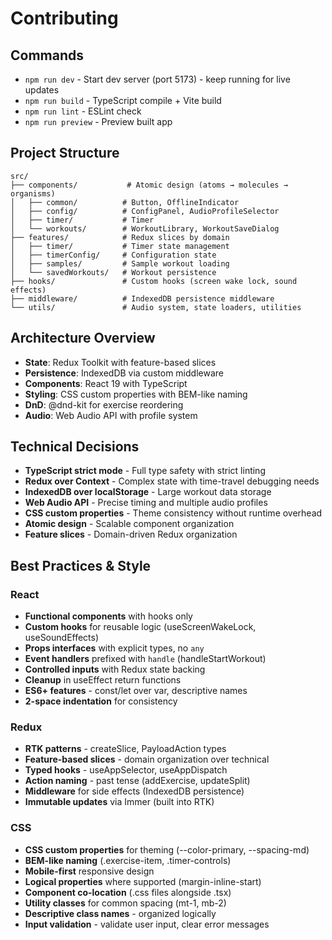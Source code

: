 # Contributing

## Commands

- `npm run dev` - Start dev server (port 5173) - keep running for live updates
- `npm run build` - TypeScript compile + Vite build
- `npm run lint` - ESLint check
- `npm run preview` - Preview built app

## Project Structure

```
src/
├── components/           # Atomic design (atoms → molecules → organisms)
│   ├── common/          # Button, OfflineIndicator
│   ├── config/          # ConfigPanel, AudioProfileSelector  
│   ├── timer/           # Timer
│   └── workouts/        # WorkoutLibrary, WorkoutSaveDialog
├── features/            # Redux slices by domain
│   ├── timer/           # Timer state management
│   ├── timerConfig/     # Configuration state
│   ├── samples/         # Sample workout loading
│   └── savedWorkouts/   # Workout persistence
├── hooks/               # Custom hooks (screen wake lock, sound effects)
├── middleware/          # IndexedDB persistence middleware
└── utils/               # Audio system, state loaders, utilities
```

## Architecture Overview

- **State**: Redux Toolkit with feature-based slices
- **Persistence**: IndexedDB via custom middleware
- **Components**: React 19 with TypeScript
- **Styling**: CSS custom properties with BEM-like naming
- **DnD**: @dnd-kit for exercise reordering
- **Audio**: Web Audio API with profile system

## Technical Decisions

- **TypeScript strict mode** - Full type safety with strict linting
- **Redux over Context** - Complex state with time-travel debugging needs
- **IndexedDB over localStorage** - Large workout data storage
- **Web Audio API** - Precise timing and multiple audio profiles
- **CSS custom properties** - Theme consistency without runtime overhead
- **Atomic design** - Scalable component organization
- **Feature slices** - Domain-driven Redux organization

## Best Practices & Style

### React

- **Functional components** with hooks only
- **Custom hooks** for reusable logic (useScreenWakeLock, useSoundEffects)
- **Props interfaces** with explicit types, no `any`
- **Event handlers** prefixed with `handle` (handleStartWorkout)
- **Controlled inputs** with Redux state backing
- **Cleanup** in useEffect return functions
- **ES6+ features** - const/let over var, descriptive names
- **2-space indentation** for consistency

### Redux

- **RTK patterns** - createSlice, PayloadAction types
- **Feature-based slices** - domain organization over technical
- **Typed hooks** - useAppSelector, useAppDispatch
- **Action naming** - past tense (addExercise, updateSplit)  
- **Middleware** for side effects (IndexedDB persistence)
- **Immutable updates** via Immer (built into RTK)

### CSS

- **CSS custom properties** for theming (--color-primary, --spacing-md)
- **BEM-like naming** (.exercise-item, .timer-controls)
- **Mobile-first** responsive design
- **Logical properties** where supported (margin-inline-start)
- **Component co-location** (.css files alongside .tsx)
- **Utility classes** for common spacing (mt-1, mb-2)
- **Descriptive class names** - organized logically
- **Input validation** - validate user input, clear error messages
